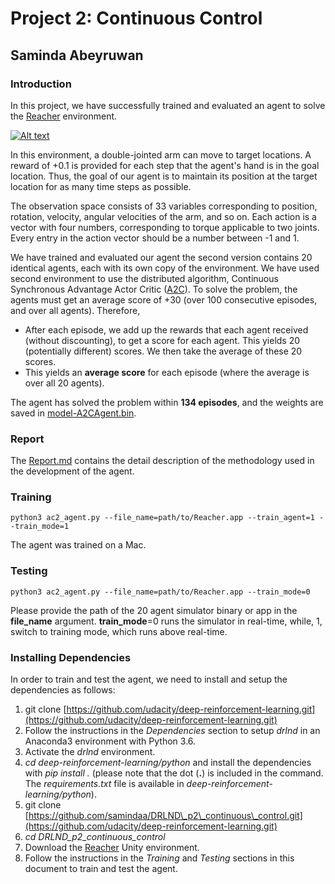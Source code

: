 # Project 2: Continuous Control
## Saminda Abeyruwan

### Introduction

In this project, we have successfully trained and evaluated an agent to solve the [Reacher](https://github.com/Unity-Technologies/ml-agents/blob/master/docs/Learning-Environment-Examples.md#reacher) environment.

[![Alt text](https://img.youtube.com/vi/_X8TD39DvNA/0.jpg)](https://www.youtube.com/watch?v=_X8TD39DvNA)

In this environment, a double-jointed arm can move to target locations. A reward of +0.1 is provided for each step that the agent's hand is in the goal location. Thus, the goal of our agent is to maintain its position at the target location for as many time steps as possible.

The observation space consists of 33 variables corresponding to position, rotation, velocity, angular velocities of the arm, and so on. Each action is a vector with four numbers, corresponding to torque applicable to two joints. Every entry in the action vector should be a number between -1 and 1.

We have trained and evaluated our agent the second version contains 20 identical agents, each with its own copy of the environment. We have used second environment to use the distributed algorithm, Continuous Synchronous Advantage Actor Critic ([A2C](https://arxiv.org/pdf/1602.01783v1.pdf)). To solve the problem, the agents must get an average score of +30 (over 100 consecutive episodes, and over all agents).  Therefore,

* After each episode, we add up the rewards that each agent received (without discounting), to get a score for each agent.  This yields 20 (potentially different) scores.  We then take the average of these 20 scores. 
* This yields an **average score** for each episode (where the average is over all 20 agents).

The agent has solved the problem within __134 episodes__, and the weights are saved in [model-A2CAgent.bin](model-A2CAgent.bin).


### Report

The [Report.md](Report.md) contains the detail description of the methodology used in the development of the agent.  

### Training

	python3 ac2_agent.py --file_name=path/to/Reacher.app --train_agent=1 --train_mode=1

The agent was trained on a Mac. 	

### Testing

	python3 ac2_agent.py --file_name=path/to/Reacher.app --train_mode=0
	
Please provide the path of the 20 agent simulator binary or app in the __file\_name__	argument. __train\_mode__=0 runs the simulator in real-time, while, 1, switch to training mode, which runs above real-time. 


### Installing Dependencies

In order to train and test the agent, we need to install and setup the dependencies as follows:

1. git clone [https://github.com/udacity/deep-reinforcement-learning.git](https://github.com/udacity/deep-reinforcement-learning.git)
2. Follow the instructions in the _Dependencies_ section to setup _drlnd_ in an Anaconda3 environment with Python 3.6.
3. Activate the _drlnd_ environment.
4.  _cd deep-reinforcement-learning/python_ and install the dependencies with _pip install ._ (please note  that the dot (__.__) is included in the command. The _requirements.txt_ file is available in _deep-reinforcement-learning/python_).  
5. git clone [https://github.com/samindaa/DRLND\_p2\_continuous\_control.git](https://github.com/udacity/deep-reinforcement-learning.git)
6. _cd DRLND\_p2\_continuous\_control_
7. Download the [Reacher](https://github.com/Unity-Technologies/ml-agents/blob/master/docs/Learning-Environment-Examples.md#reacher) Unity environment. 
8. Follow the instructions in the _Training_ and _Testing_ sections in this document to train and test the agent.  